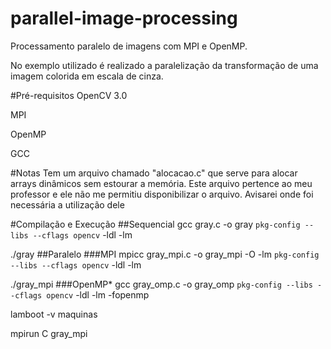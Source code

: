 # parallel-image-processing
Processamento paralelo de imagens com MPI e OpenMP.

No exemplo utilizado é realizado a paralelização da transformação de uma imagem colorida em escala de cinza.

#Pré-requisitos
OpenCV 3.0 

MPI

OpenMP

GCC

#Notas
Tem um arquivo chamado "alocacao.c" que serve para alocar arrays dinâmicos sem estourar a memória. Este arquivo pertence ao meu professor e ele não me permitiu disponibilizar o arquivo. Avisarei onde foi necessária a utilização dele

#Compilação e Execução
##Sequencial
gcc gray.c -o gray `pkg-config --libs --cflags opencv` -ldl -lm

./gray
##Paralelo
###MPI
mpicc gray_mpi.c -o gray_mpi -O -lm `pkg-config --libs --cflags opencv` -ldl -lm

./gray_mpi
###OpenMP*
gcc gray_omp.c -o gray_omp `pkg-config --libs --cflags opencv` -ldl -lm -fopenmp

lamboot -v maquinas 

mpirun C gray_mpi
